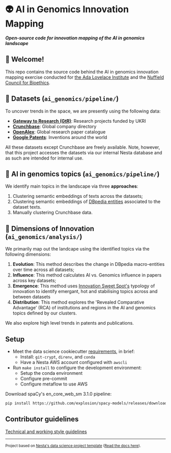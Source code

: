 # :alien: AI in Genomics Innovation Mapping

**_Open-source code for innovation mapping of the AI in genomics landscape_**

## :wave: Welcome!

This repo contains the source code behind the AI in genomics innovation mapping exercise conducted for
[the Ada Lovelace Institute](https://www.adalovelaceinstitute.org/) and the [Nuffield Council for Bioethics](https://www.nuffieldbioethics.org/).

## :floppy_disk: Datasets (`ai_genomics/pipeline/`)

To uncover trends in the space, we are presently using the following data:

- **[Gateway to Research (GtR)](https://gtr.ukri.org/)**: Research projects funded by UKRI
- **[Crunchbase](https://crunchbase.com/)**: Global company directory
- **[OpenAlex](https://crunchbase.com/)**: Global research paper catalogue
- **[Google Patents](https://crunchbase.com/)**: Inventions around the world

All these datasets except Crunchbase are freely available. Note, however, that this project accesses the datasets via our internal Nesta database and as such are intended for internal use.

## :rotating_light: AI in genomics topics (`ai_genomics/pipeline/`)

We identify main topics in the landscape via three **approaches**:

1. Clustering semantic embeddings of texts across the datasets;
2. Clustering semantic embeddings of [DBpedia entities](https://www.dbpedia.org/about/) associated to the dataset texts.
3. Manually clustering Crunchbase data.

## :rotating_light: Dimensions of Innovation (`ai_genomics/analysis/`)

We primarily map out the landcape using the identified topics via the following dimensions:

1. **Evolution**: This method describes the change in DBpedia macro-entities over time across all datasets;
2. **Influence**: This method calculates AI vs. Genomics influence in papers across key datasets;
3. **Emergence**: This method uses [Innovation Sweet Spot's](https://github.com/nestauk/innovation_sweet_spots) typology of innovation to identify emergant, hot and stabilising topics across and between datasets
4. **Distribution**: This method explores the 'Revealed Comparative Advantage' (RCA) of institutions and regions in the AI and genomics topics defined by our clusters.

We also explore high level trends in patents and publications.

## Setup

- Meet the data science cookiecutter [requirements](http://nestauk.github.io/ds-cookiecutter/quickstart), in brief:
  - Install: `git-crypt`, `direnv`, and `conda`
  - Have a Nesta AWS account configured with `awscli`
- Run `make install` to configure the development environment:
  - Setup the conda environment
  - Configure pre-commit
  - Configure metaflow to use AWS

Download spaCy's en_core_web_sm 3.1.0 pipeline:

```bash
pip install https://github.com/explosion/spacy-models/releases/download/en_core_web_sm-3.1.0/en_core_web_sm-3.1.0.tar.gz
```

## Contributor guidelines

[Technical and working style guidelines](https://github.com/nestauk/ds-cookiecutter/blob/master/GUIDELINES.md)

---

<small><p>Project based on <a target="_blank" href="https://github.com/nestauk/ds-cookiecutter">Nesta's data science project template</a>
(<a href="http://nestauk.github.io/ds-cookiecutter">Read the docs here</a>).
</small>
